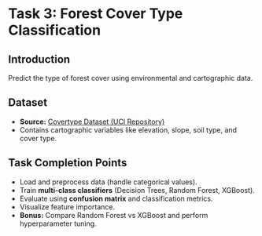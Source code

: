 # Task 3: Forest Cover Type Classification

## Introduction
Predict the type of forest cover using environmental and cartographic data.

## Dataset
- **Source:** [Covertype Dataset (UCI Repository)](https://archive.ics.uci.edu/)  
- Contains cartographic variables like elevation, slope, soil type, and cover type.
  
## Task Completion Points
- Load and preprocess data (handle categorical values).  
- Train **multi-class classifiers** (Decision Trees, Random Forest, XGBoost).  
- Evaluate using **confusion matrix** and classification metrics.  
- Visualize feature importance.  
- **Bonus:** Compare Random Forest vs XGBoost and perform hyperparameter tuning.  


